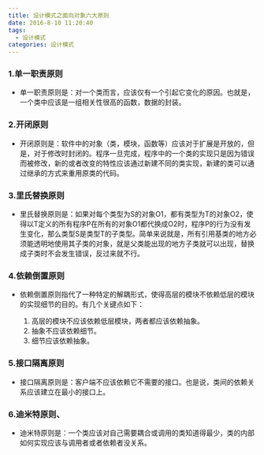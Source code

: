 ```yaml
---
title: 设计模式之面向对象六大原则
date: 2016-8-10 11:20:40
tags: 
  - 设计模式
categories: 设计模式
---
```


### 1.单一职责原则

- 单一职责原则是：对一个类而言，应该仅有一个引起它变化的原因。也就是，一个类中应该是一组相关性很高的函数，数据的封装。

### 2.开闭原则

- 开闭原则是：软件中的对象（类，模块，函数等）应该对于扩展是开放的，但是，对于修改时封闭的。程序一旦完成，程序中的一个类的实现只是因为错误而被修改，新的或者改变的特性应该通过新建不同的类实现，新建的类可以通过继承的方式来重用原类的代码。

### 3.里氏替换原则

- 里氏替换原则是：如果对每个类型为S的对象O1，都有类型为T的对象O2，使得以T定义的所有程序P在所有的对象O1都代换成O2时，程序P的行为没有发生变化，那么类型S是类型T的子类型。简单来说就是，所有引用基类的地方必须能透明地使用其子类的对象，就是父类能出现的地方子类就可以出现，替换成子类时不会发生错误，反过来就不行。

### 4.依赖倒置原则

- 依赖倒置原则指代了一种特定的解耦形式，使得高层的模块不依赖低层的模块的实现细节的目的。有几个关键点如下：

  1. 高层的模块不应该依赖低层模块，两者都应该依赖抽象。
  2. 抽象不应该依赖细节。
  3. 细节应该依赖抽象。

### 5.接口隔离原则

- 接口隔离原则是：客户端不应该依赖它不需要的接口。也是说，类间的依赖关系应该建立在最小的接口上。

### 6.迪米特原则、

- 迪米特原则是：一个类应该对自己需要耦合或调用的类知道得最少，类的内部如何实现应该与调用者或者依赖者没关系。